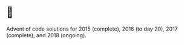 # 🎄

Advent of code solutions for 2015 (complete), 2016 (to day 20), 2017
(complete), and 2018 (ongoing).
